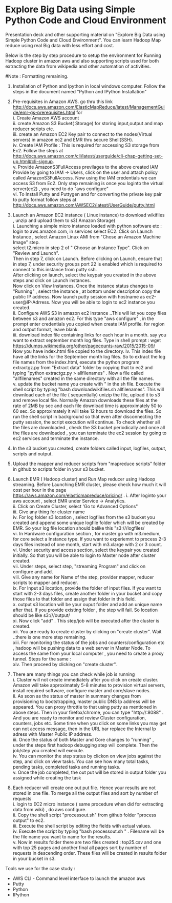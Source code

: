 # Explore Big Data using Simple Python Code and Cloud Environment
Presentation deck and other supporting material on "Explore Big Data using Simple Python Code and Cloud Environment". 
You can learn Hadoop Map reduce using real Big data with less effort and cost. 

Below is the step by step procedure to setup the environment for Running Hadoop cluster in amazon aws and also supporting scripts used for both extracting the data from wikipedia and other automation of activities.

#Note : Formatting remaining. 

1.  Installation of Python and Ipython in local windows computer. Follow the steps in the document named "Python and IPython Installation"  
2.  Pre-requisites in Amazon AWS.
   go thru this link http://docs.aws.amazon.com/ElasticMapReduce/latest/ManagementGuide/emr-gs-prerequisites.html for  
   i.  Create Amazon AWS account  
   ii. create Amazon S3 Bucket( Storage) for storing input,output and map reducer scripts etc.    
   iii.  create an Amazon EC2 Key pair to connect to the nodes(Virtual servers)  in amazon ec2 and EMR thru secure Shell(SSH).  
   iv. Create IAM Profile : This is required for accessing S3 storage from Ec2. Follow the steps at  http://docs.aws.amazon.com/cli/latest/userguide/cli-chap-getting-set-up.html#cli-signup.  
   v.  Provide AmazonS3FullAccess previlages to the above created IAM Provide by going to IAM -> Users, click on the user and   attach policy called AmazonS3FullAccess. Now using the IAM credentials we can access S3 from Ec2. Only step remaining is once  you loginto the virtual server(ec2) , you need to do "aws configure"  
   vi. To Install Putty and Puttygen  and for converting the private key pair to putty format follow steps at  http://docs.aws.amazon.com/AWSEC2/latest/UserGuide/putty.html  

3.  Launch an Amazon EC2 instance ( Linux instance) to download wikifiles , unzip and upload them to s3( Amazon Storage)  
  i.  Launching a simple micro instance loaded with python software etc : login to aws.amazon.com, in services select EC2. Click on Launch Instance , select Amazon Linux AMI from "Chose an Amazon Machine Image" step.   
  select t2.micro in step 2 of " Choose an Instance Type". Click on "Review and Launch".   
  Then in step 7, click on Launch. Before clicking on Launch, ensure that in step 7, under security groups port 22 is enabled   which is required to connect to this instance from putty ssh.  
  After clicking on launch, select the keypair you created in the above steps and click on Launch instances.   
  Now click on View Instances. Once the instance status changes to "Running" , select the instance , at bottom under       description copy the public IP address. 
Now launch putty session with hostname as ec2-user@IP-Adrress. Now you will be able to login to ec2 instance you created.   
  ii.  Configure AWS S3 in amazon ec2 instance  ..This will let you copy files between s3 and amazon ec2. 
    For this type "aws configure" , in the prompt enter credentials you copied when create IAM profile. for region and output format, leave blank.  
  iii.   download index file containing links for each hour in  a month.  say you want to extract september month log files. Type in shell prompt : wget https://dumps.wikimedia.org/other/pagecounts-raw/2015/2015-09/   
    Now you have index.html file copied to the directory. 
   iv.  This index file have all the links for the September month log files. So to extract the log file names from the index.html, execute the python program extractgz.py from "Extract data" folder by copying that to ec2 and typing "python extractgz.py > allfilenames" . Now a file called "allfilenames" created in the same directory with all the file names.  
   v.   update the bucket name you create with <your buckethere> " in the sh file. Execute the shell script by typing "bash downloadwikifiles.sh allfilenames". This will download each of the file ( sequentially) unizip the file, upload it to s3 and remove local file.  Normally Amazon downloads these files at the rate of 2MB by sec and each file download time is approximately 50 to 60 sec. So approximately it will take 12 hours to download the files. So run the shell script in background so that even after disconnecting the putty session, the script execution will continue. To check whether all the files are downloaded , check the S3 bucket periodically and once all the files are downloaded , you can terminate the ec2 session by going to ec2 services and terminate the instance.  

4. In the s3 bucket you created, create folders called input, logfiles, output, scripts and output. 
5. Upload the mapper and reducer scripts from "mapreduce scripts" folder in github to scripts folder in your s3 bucket.
6. Launch EMR ( Hadoop cluster) and Run Map reducer using Hadoop streaming. 
 Before Launching EMR cluster, please check how much it will cost per hour in the page  https://aws.amazon.com/elasticmapreduce/pricing/ . 
  i.  After loginto your aws account , select EMR under Service -> Analytics.   
  ii. Click on Create Cluster, select 'Go to Advanced Options"  
  iii.  Give any thing for cluster name  
  iv.  For log folder s3 location , select logfiles from the s3 bucket you created and append some unique logfile folder which will be created by EMR. So your log file location should belike this "s3://<yourbucket>/logfiles/<unique folder>  
  vi. In Hardware configuration section , for master go with m3.medium, for core select a Instance type. If you want to experiemnt to process 2-3 days files instead of one month, start with m3.xlarge with 2 or 3 count.   
  vi.  Under security and access section, select the keypair you created initially. So that you will be able to login to Master node after cluster created.   
  vii. Under steps, select step, "streaming Program" and click on configure and add.   
  viii. Give any name for Name of the step, provider mapper, reducer scripts to mapper and reducer.   
   ix.  For Input s3 location, provide the folder of input files. If you want to start with 2-3 days files, create another folder in your bucket and copy those files to that folder and assign that folder in this field.   
   x.  output s3 location will be your ouput folder and add an unique name after that. If you provide existing folder , the step will fail. So location should be like s3://<your bucket>/output/<New folder name>   
   xi.   Now click "add" . This step/job will be executed after the cluster is created.   
   xii.  You are ready to create cluster by clicking on "create cluster". Wait ..there is one more step remaining.   
   xiii.  For monitoring the status of the jobs and counters/configuration etc , hadoop will be pushing data to a web server in Master Node. To access the same from your local computer , you need to create a proxy tunnel. Steps for the same :   
   xiv.  Then proceed by clicking on "create cluster".   
7.   There are many things you can check while job is running     
   i.  Cluster will not create immediately after you click on create cluster. Amazon will take approximately 5-8 minutes to provision virtual servers, install required software, configure master and core/slave nodes.   
   ii.  As soon as the status of master in summary changes from provisioning to bootstrapping, master public DNS Ip address will be appeared. You can proxy throttle to that using putty as mentioned in above steps. Then in your firefox/chrome, you can type "http://<Master Ip Address>:8088" . And you are ready to monitor and review Cluster configuration, counters, jobs etc. Some time when you click on some links you may get can not access message, then in the URL bar replace the Internal Ip adress with Master Public IP address.   
   iii.   Once the status of both Master and Core changes to "running" , under the steps first hadoop debugging step will complete. Then the job/step you created will execute.   
   iv.  You can monitor the step status by clickon on view jobs against the step, and click on view tasks. You can see how many total tasks, pending tasks, completed tasks and running tasks.   
   v.   Once the job completed, the out put will be stored in output folder you assigned while creating the task   

8.  Each reducer will create one out put file. Hence your results are not stored in one file. To merge all the output files and sort by number of requests  
   i. login to EC2 micro instance ( same procedure when did for extracting data from wiki) , do aws configure.   
   ii. Copy the shell script "processout.sh" from github folder "process output" to ec2.   
   iii.  Execute the shell script by editing the fields with actual values.   
   iv.  Execute the script by typing "bash processout.sh <filename>" . Filename will be the file name you want to name for the results.   
   v.  Now in results folder there are two files created :  top25<filename>.csv and  one with top 25 pages and another final<filename> all pages sort by number of requests in descending order. These files will be created in results folder in your bucket in s3.  

Tools we use for the case study :  
-   AWS CLI  - Command level interface to launch the amazon aws  
-    Putty   
-    Python   
-    IPython   



